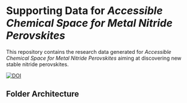 
# Supporting Data for *Accessible Chemical Space for Metal Nitride Perovskites*

This repository contains the research data generated for *Accessible Chemical Space for Metal Nitride Perovskites* aiming at discovering new stable nitride perovskites.





[![DOI](https://img.shields.io/badge/DOI-link__to__arxiv-blue)](http://www.arxiv.org)




## Folder Architecture

